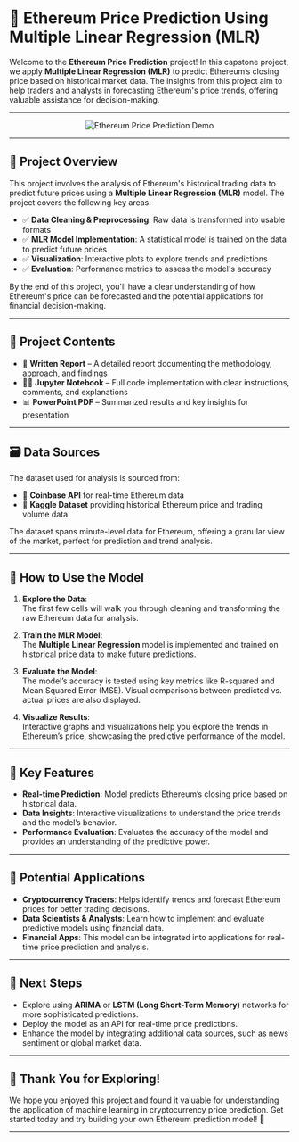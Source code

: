 # 🚀 Ethereum Price Prediction Using Multiple Linear Regression (MLR)

Welcome to the **Ethereum Price Prediction** project! In this capstone project, we apply **Multiple Linear Regression (MLR)** to predict Ethereum’s closing price based on historical market data. The insights from this project aim to help traders and analysts in forecasting Ethereum's price trends, offering valuable assistance for decision-making.

---
<p align="center">
  <img src="https://media.giphy.com/media/v1.Y2lkPTc5MGI3NjExbTNjeG9lNmZhOXJqbWp4MGg1bTU1c2k0c3cyOXJobWJ3dWhkNzZrNCZlcD12MV9pbnRlcm5hbF9naWZfYnlfaWQmY3Q9Zw/L59aKIC2MFyfUfrz3n/giphy.gif" alt="Ethereum Price Prediction Demo"/>
</p>

---

## 📌 **Project Overview**

This project involves the analysis of Ethereum's historical trading data to predict future prices using a **Multiple Linear Regression (MLR)** model. The project covers the following key areas:
- ✅ **Data Cleaning & Preprocessing**: Raw data is transformed into usable formats
- ✅ **MLR Model Implementation**: A statistical model is trained on the data to predict future prices
- ✅ **Visualization**: Interactive plots to explore trends and predictions
- ✅ **Evaluation**: Performance metrics to assess the model's accuracy

By the end of this project, you'll have a clear understanding of how Ethereum's price can be forecasted and the potential applications for financial decision-making.

---

## 📂 **Project Contents**

- 📄 **Written Report** – A detailed report documenting the methodology, approach, and findings
- 🧑‍💻 **Jupyter Notebook** – Full code implementation with clear instructions, comments, and explanations
- 📊 **PowerPoint PDF** – Summarized results and key insights for presentation

---

## 🗃️ **Data Sources**

The dataset used for analysis is sourced from:
- 📌 **Coinbase API** for real-time Ethereum data
- 📌 **Kaggle Dataset** providing historical Ethereum price and trading volume data

The dataset spans minute-level data for Ethereum, offering a granular view of the market, perfect for prediction and trend analysis.

---

## 🎯 **How to Use the Model**

1. **Explore the Data**:  
   The first few cells will walk you through cleaning and transforming the raw Ethereum data for analysis.

2. **Train the MLR Model**:  
   The **Multiple Linear Regression** model is implemented and trained on historical price data to make future predictions.

3. **Evaluate the Model**:  
   The model’s accuracy is tested using key metrics like R-squared and Mean Squared Error (MSE). Visual comparisons between predicted vs. actual prices are also displayed.

4. **Visualize Results**:  
   Interactive graphs and visualizations help you explore the trends in Ethereum’s price, showcasing the predictive performance of the model.


---

## 🚀 **Key Features**

- **Real-time Prediction**: Model predicts Ethereum’s closing price based on historical data.
- **Data Insights**: Interactive visualizations to understand the price trends and the model’s behavior.
- **Performance Evaluation**: Evaluates the accuracy of the model and provides an understanding of the predictive power.

---

## 🎯 **Potential Applications**

- **Cryptocurrency Traders**: Helps identify trends and forecast Ethereum prices for better trading decisions.
- **Data Scientists & Analysts**: Learn how to implement and evaluate predictive models using financial data.
- **Financial Apps**: This model can be integrated into applications for real-time price prediction and analysis.

---

## 🎉 **Next Steps**

- Explore using **ARIMA** or **LSTM (Long Short-Term Memory)** networks for more sophisticated predictions.
- Deploy the model as an API for real-time price predictions.
- Enhance the model by integrating additional data sources, such as news sentiment or global market data.

---

## 🎉 **Thank You for Exploring!**

We hope you enjoyed this project and found it valuable for understanding the application of machine learning in cryptocurrency price prediction. Get started today and try building your own Ethereum prediction model! 🚀

---
